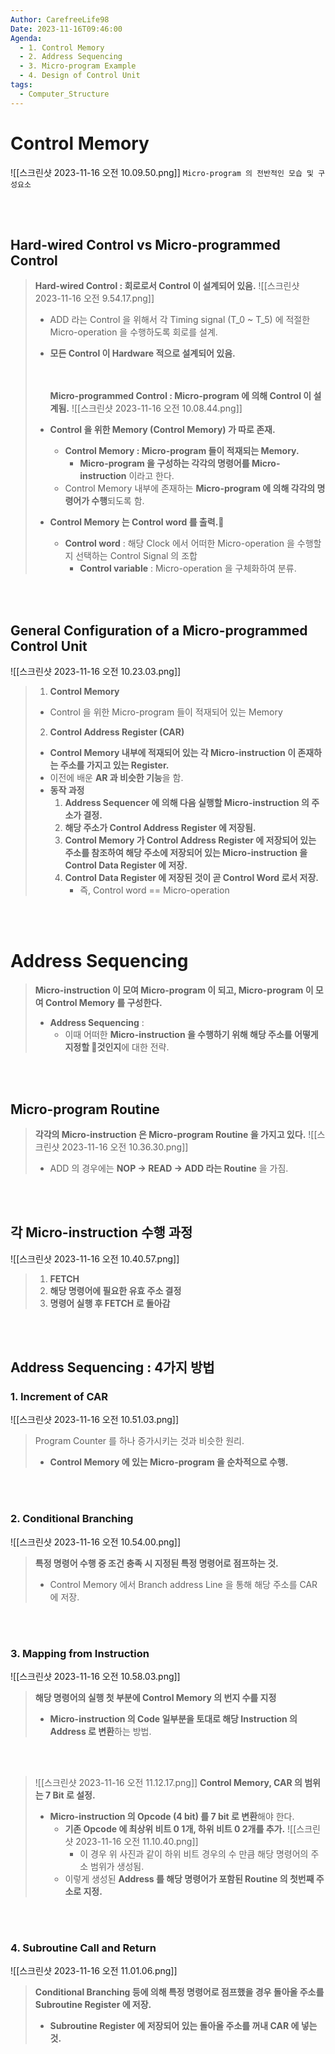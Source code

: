 ```yaml
---
Author: CarefreeLife98
Date: 2023-11-16T09:46:00
Agenda:
  - 1. Control Memory
  - 2. Address Sequencing
  - 3. Micro-program Example
  - 4. Design of Control Unit
tags:
  - Computer_Structure
---
```

# Control Memory
![[스크린샷 2023-11-16 오전 10.09.50.png]]
`Micro-program 의 전반적인 모습 및 구성요소`

<br><br>

## Hard-wired Control vs Micro-programmed Control
> **Hard-wired Control : 회로로서 Control 이 설계되어 있음.**
> ![[스크린샷 2023-11-16 오전 9.54.17.png]]
> - ADD 라는 Control 을 위해서 각 Timing signal (T_0 ~ T_5) 에 적절한 Micro-operation 을 수행하도록 회로를 설계.
> - **모든 Control 이 Hardware 적으로 설계되어 있음.**
> 	
> 	<br><br>
> **Micro-programmed Control : Micro-program 에 의해 Control 이 설계됨.**
> ![[스크린샷 2023-11-16 오전 10.08.44.png]]
> - **Control 을 위한 Memory (Control Memory) 가 따로 존재.**
> 	- **Control Memory : Micro-program 들이 적재되는 Memory.**
> 		- **Micro-program 을 구성하는 각각의 명령어를 Micro-instruction** 이라고 한다.
> 	- Control Memory 내부에 존재하는 **Micro-program 에 의해 각각의 명령어가 수행**되도록 함.
> - **Control Memory 는 Control word 를 출력.**
> 	- **Control word** : 해당 Clock 에서 어떠한 Micro-operation 을 수행할지 선택하는 Control Signal 의 조합
> 		- **Control variable** : Micro-operation 을 구체화하여 분류.

<br><br>
## General Configuration of a Micro-programmed Control Unit
![[스크린샷 2023-11-16 오전 10.23.03.png]]
> 1. **Control Memory**
> 	- Control 을 위한 Micro-program 들이 적재되어 있는 Memory
> 2. **Control Address Register (CAR)**
> 	- **Control Memory 내부에 적재되어 있는 각 Micro-instruction 이 존재하는 주소를 가지고 있는 Register.**
> 	- 이전에 배운 **AR 과 비슷한 기능**을 함.
> 	- **동작 과정**
> 		1. **Address Sequencer 에 의해 다음 실행할 Micro-instruction 의 주소가 결정.**
> 		2. **해당 주소가 Control Address Register 에 저장됨.**
> 		3. **Control Memory 가 Control Address Register 에 저장되어 있는 주소를 참조하여 해당 주소에 저장되어 있는 Micro-instruction 을 Control Data Register 에 저장.**
> 		4. **Control Data Register 에 저장된 것이 곧 Control Word 로서 저장.**
> 			- 즉, Control word == Micro-operation

<br><br>
# Address Sequencing

> **Micro-instruction 이 모여 Micro-program 이 되고, Micro-program 이 모여 Control Memory 를 구성한다.**
> - **Address Sequencing** :
> 	- 이때 어떠한 **Micro-instruction 을 수행하기 위해 해당 주소를 어떻게 지정할 것인지**에 대한 전략.

<br><br>
## Micro-program Routine

> **각각의 Micro-instruction 은 Micro-program Routine 을 가지고 있다.**
> ![[스크린샷 2023-11-16 오전 10.36.30.png]]
> - ADD 의 경우에는 **NOP -> READ -> ADD 라는 Routine** 을 가짐.

<br><br>

## 각 Micro-instruction 수행 과정
![[스크린샷 2023-11-16 오전 10.40.57.png]]
> 1. **FETCH**
> 2. **해당 명령어에 필요한 유효 주소 결정**
> 3. **명령어 실행 후 FETCH 로 돌아감**

<br><br>

## Address Sequencing : 4가지 방법
### 1. Increment of CAR
![[스크린샷 2023-11-16 오전 10.51.03.png]]
> Program Counter 를 하나 증가시키는 것과 비슷한 원리.
> - **Control Memory 에 있는 Micro-program 을 순차적으로 수행.**

<br><br>

### 2. Conditional Branching
![[스크린샷 2023-11-16 오전 10.54.00.png]]
> **특정 명령어 수행 중 조건 충족 시 지정된 특정 명령어로 점프하는 것.**
> - Control Memory 에서 Branch address Line 을 통해 해당 주소를 CAR 에 저장.

<br><br>

### 3. Mapping from Instruction
![[스크린샷 2023-11-16 오전 10.58.03.png]]
> **해당 명령어의 실행 첫 부분에 Control Memory 의 번지 수를 지정**
> - **Micro-instruction 의 Code 일부분을 토대로 해당 Instruction 의 Address 로 변환**하는 방법.

<br><br>
> ![[스크린샷 2023-11-16 오전 11.12.17.png]]
> **Control Memory, CAR 의 범위는 7 Bit 로 설정.**
> - **Micro-instruction 의 Opcode (4 bit) 를 7 bit 로 변환**해야 한다.
> 	- **기존 Opcode 에 최상위 비트 0 1개, 하위 비트 0 2개를 추가.**
> 		![[스크린샷 2023-11-16 오전 11.10.40.png]]
> 		- 이 경우 위 사진과 같이 하위 비트 경우의 수 만큼 해당 명령어의 주소 범위가 생성됨.
> 	- 이렇게 생성된 **Address 를 해당 명령어가 포함된 Routine 의 첫번째 주소로 지정.**

<br><br>

### 4. Subroutine Call and Return
![[스크린샷 2023-11-16 오전 11.01.06.png]]
> **Conditional Branching 등에 의해 특정 명령어로 점프했을 경우 돌아올 주소를 Subroutine Register 에 저장.**
> - **Subroutine Register 에 저장되어 있는 돌아올 주소를 꺼내 CAR 에 넣는 것.**





<br><br>

